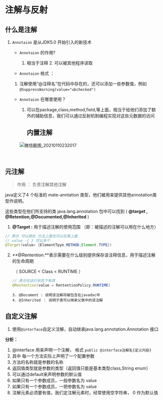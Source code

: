 # 注解与反射

## 什么是注解

1. `Annotaion` 是从JDK5.0 开始引入的新技术

   -  `Annotaion` 的作用?

         1. 相当于注释
            2. 可以被其他程序读取

   -  `Annotaion` 格式 ：

     1. 注解使用“@注释名”在代码中存在的，还可以添加一些参数值，例如`@SuppressWarning(value="ubchecked")`

   - `Annotaion` 在哪里使用？

     1. 可以在package,class,method,field,等上面，相当于给他们添加了额外的辅助信息，我们可以通过反射机制编程实现对这些元数据的访问

        

        

        ## 内置注解

     ![微信截图_20210110232017](D:\typora\JAVA-MD\微信截图_20210110232017.png)

     

     ​                           

     

## 元注解	

> 作用 ： 负责注解其他注解 

java定义了4 个标准的 mate-anntation 类型，他们被用来提供其他annotation类型作说明。

这些类型在他们所支持的类 java.lang.annotation 包中可以找到 (  **@target , @Retention,@Documented,@Inherited** )

1.  **@Target :** 用于描述注解的使用范围 （即：被描述的注解可以用在什么地方）

   ~~~java
   // 表示 可以放在 方法上面也可以在类上面
   // value -{ } 可以多个
   @Target(value= {ElementTpye.METHOD,Element.TYPE})
   ~~~

   

2. **@Rentention:**表示需要在什么级别提供保存该注释信息，用于描述注解的生命周期

   ​	（ SOURCE  < Class < RUNTIME  ）

   ~~~java
   // 表示在运行状态下有效
   @Rentention(value = RententionPolicy.RUNTIME)
   ~~~

       3. @Document : 说明该注解将被包含在javadoc中
       4. @Inherited ： 说明子类可以继承父类中的该注解



## 自定义注解 

1. 使用`@interface`自定义注解，自动继承java.lang.annotation.Annotation 接口



**分析：**

1. @interface 用来声明一个注解， 格式 `public @interface注解名{定义内容}`
2. 其中 每一个方法实际上声明了一个配置参数
3. 方法的名称就是参数的名称
4. 返回值类型就是参数的类型（返回值只能是基本类型class,String enum）
5. 可以通过default来声明参数的默认值
6. 如果只有一个参数成员，一般参数名为 value
7. 如果只有一个参数成员，一把参数名为 value
8. 注解元素必须要有值，我们定注解元素时，经常使用空字符串， 0 作为默认值

~~~java

~~~

















